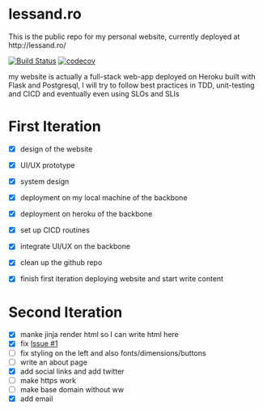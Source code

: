 # lessand.ro
<p>This is the public repo for my personal website, currently deployed at http://lessand.ro/</p>

[![Build Status](https://travis-ci.com/SolbiatiAlessandro/lessand.ro.svg?branch=master)](https://travis-ci.com/SolbiatiAlessandro/lessand.ro)
[![codecov](https://codecov.io/gh/SolbiatiAlessandro/lessand.ro/branch/master/graph/badge.svg)](https://codecov.io/gh/SolbiatiAlessandro/lessand.ro)

my website is actually a full-stack web-app deployed on Heroku built with Flask and Postgresql, I will try to follow best practices in TDD, unit-testing and CICD and eventually even using SLOs and SLIs

First Iteration
===============

- [X] design of the website
- [X] UI/UX prototype
- [X] system design
- [X] deployment on my local machine of the backbone
- [X] deployment on heroku of the backbone
- [X] set up CICD routines
- [X] integrate UI/UX on the backbone
- [X] clean up the github repo
- [X] finish first iteration deploying website and start write content


Second Iteration
================

- [X] manke jinja render html so I can write html here 
- [X] fix [Issue #1](https://github.com/SolbiatiAlessandro/lessand.ro/issues/1)
- [ ] fix styling on the left and also fonts/dimensions/buttons 
- [ ] write an about page 
- [X] add social links and add twitter 
- [ ] make https work 
- [ ] make base domain without ww
- [X] add email
